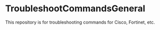 # TroubleshootCommandsGeneral
This repository is for troubleshooting commands for Cisco, Fortinet, etc.
